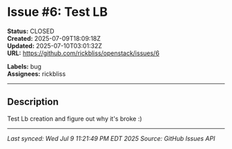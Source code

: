 # Issue #6: Test LB

**Status:** CLOSED  
**Created:** 2025-07-09T18:09:18Z  
**Updated:** 2025-07-10T03:01:32Z  
**URL:** https://github.com/rickbliss/openstack/issues/6

**Labels:** bug  
**Assignees:** rickbliss

---

## Description

Test Lb creation and figure out why it's broke :)

---

*Last synced: Wed Jul  9 11:21:49 PM EDT 2025*
*Source: GitHub Issues API*

